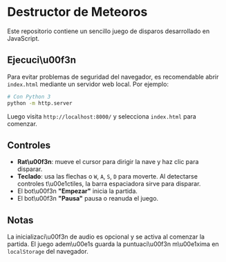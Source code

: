 # Destructor de Meteoros

Este repositorio contiene un sencillo juego de disparos desarrollado en JavaScript.

## Ejecuci\u00f3n

Para evitar problemas de seguridad del navegador, es recomendable abrir `index.html` mediante un servidor web local. Por ejemplo:

```bash
# Con Python 3
python -m http.server
```

Luego visita `http://localhost:8000/` y selecciona `index.html` para comenzar.

## Controles

- **Rat\u00f3n**: mueve el cursor para dirigir la nave y haz clic para disparar.
- **Teclado**: usa las flechas o `W`, `A`, `S`, `D` para moverte. Al detectarse controles t\u00e1ctiles, la barra espaciadora sirve para disparar.
- El bot\u00f3n **\"Empezar\"** inicia la partida.
- El bot\u00f3n **\"Pausa\"** pausa o reanuda el juego.

## Notas

La inicializaci\u00f3n de audio es opcional y se activa al comenzar la partida. El juego adem\u00e1s guarda la puntuaci\u00f3n m\u00e1xima en `localStorage` del navegador.
